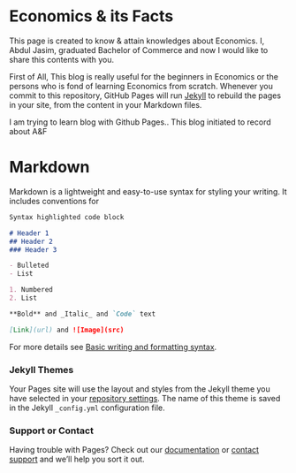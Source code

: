 # Economics & its Facts


This page is created to know & attain knowledges about Economics. I, Abdul Jasim, graduated Bachelor of Commerce and now I would like to share this contents with you.

First of All, This blog is really useful for the beginners in Economics or the persons who is fond of learning Economics from scratch. 
Whenever you commit to this repository, GitHub Pages will run [Jekyll](https://jekyllrb.com/) to rebuild the pages in your site, from the content in your Markdown files.

I am trying to learn blog with Github Pages..
This blog initiated to record about A&F

# Markdown

Markdown is a lightweight and easy-to-use syntax for styling your writing. It includes conventions for

```markdown
Syntax highlighted code block

# Header 1
## Header 2
### Header 3

- Bulleted
- List

1. Numbered
2. List

**Bold** and _Italic_ and `Code` text

[Link](url) and ![Image](src)
```

For more details see [Basic writing and formatting syntax](https://docs.github.com/en/github/writing-on-github/getting-started-with-writing-and-formatting-on-github/basic-writing-and-formatting-syntax).

### Jekyll Themes

Your Pages site will use the layout and styles from the Jekyll theme you have selected in your [repository settings](https://github.com/jasim2k/jasim2k.github.io/settings/pages). The name of this theme is saved in the Jekyll `_config.yml` configuration file.

### Support or Contact

Having trouble with Pages? Check out our [documentation](https://docs.github.com/categories/github-pages-basics/) or [contact support](https://support.github.com/contact) and we’ll help you sort it out.
